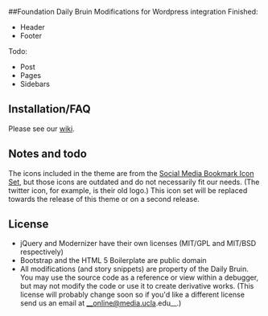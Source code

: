 ##Foundation Daily Bruin 
Modifications for Wordpress integration
Finished:
- Header
- Footer

Todo: 
- Post
- Pages
- Sidebars

## Installation/FAQ
Please see our [wiki](https://github.com/daily-bruin/gryphondor/wiki).

## Notes and todo
The icons included in the theme are from the [Social Media Bookmark Icon Set](http://www.nouveller.com/general/free-social-media-bookmark-icon-pack-the-ever-growing-icon-set/), but those icons are outdated and do not necessarily fit our needs. (The twitter icon, for example, is their old logo.) This icon set will be replaced towards the release of this theme or on a second release.

## License

* jQuery and Modernizer have their own licenses (MIT/GPL and MIT/BSD respectively)
* Bootstrap and the HTML 5 Boilerplate are public domain
* All modifications (and story snippets) are property of the Daily Bruin. You may use the source code as a reference or view within a debugger, but may not modify the code or use it to create derivative works. (This license will probably change soon so if you'd like a different license send us an email at __online@media.ucla.edu__.)
